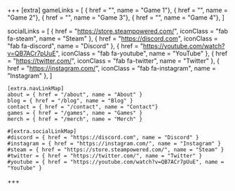 +++
[extra]
gameLinks = [
    { href = "", name = "Game 1"},
    { href = "", name = "Game 2"},
    { href = "", name = "Game 3"},
    { href = "", name = "Game 4"},
]

socialLinks = [
    { href = "https://store.steampowered.com/", iconClass = "fab fa-steam", name = "Steam" },
    { href = "https://discord.com", iconClass = "fab fa-discord", name = "Discord" },
    { href = "https://youtube.com/watch?v=QB7ACr7pUuE", iconClass = "fab fa-youtube", name = "YouTube" },
    { href = "https://twitter.com/", iconClass = "fab fa-twitter", name = "Twitter" },
    { href = "https://instagram.com/", iconClass = "fab fa-instagram", name = "Instagram" },
]

    [extra.navLinkMap]
    about = { href = "/about", name = "About" }
    blog = { href = "/blog", name = "Blog" }
    contact = { href = "/contact", name = "Contact"}
    games = { href = "/games", name = "Games" }
    merch = { href = "/merch", name = "Merch" }

    #[extra.socialLinkMap]
    #discord = { href = "https://discord.com", name = "Discord" }
    #instagram = { href = "https://instagram.com/", name = "Instagram" }
    #steam = { href = "https://store.steampowered.com/", name = "Steam" }
    #twitter = { href = "https://twitter.com/", name = "Twitter" }
    #youtube = { href = "https://youtube.com/watch?v=QB7ACr7pUuE", name = "YouTube" }
+++
